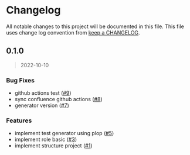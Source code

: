 # Changelog

All notable changes to this project will be documented in this file. This file uses change log convention from [keep a CHANGELOG](http://keepachangelog.com/en/0.3.0/).

<a name="0.1.0"></a>

## 0.1.0

> 2022-10-10

### Bug Fixes

- github actions test ([#9](https://github.com/hadenlabs/terraform-aws-iam-role/issues/9))
- sync confluence github actions ([#8](https://github.com/hadenlabs/terraform-aws-iam-role/issues/8))
- generator version ([#7](https://github.com/hadenlabs/terraform-aws-iam-role/issues/7))

### Features

- implement test generator using plop ([#5](https://github.com/hadenlabs/terraform-aws-iam-role/issues/5))
- implement role basic ([#3](https://github.com/hadenlabs/terraform-aws-iam-role/issues/3))
- implement structure project ([#1](https://github.com/hadenlabs/terraform-aws-iam-role/issues/1))
